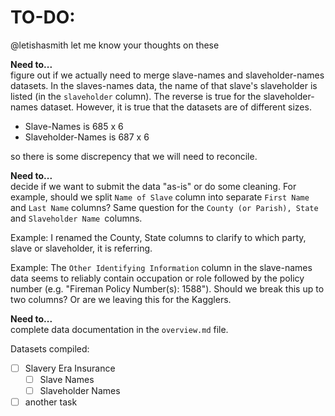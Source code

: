 # TO-DO:

@letishasmith let me know your thoughts on these

__Need to...__\
figure out if we actually need to merge slave-names and slaveholder-names datasets.
In the slaves-names data, the name of that slave's slaveholder is listed (in the `slaveholder` column). The reverse is true for the slaveholder-names dataset. However, it is true that the datasets are of different sizes. 

+ Slave-Names is 685 x 6
+ Slaveholder-Names is 687 x 6

so there is some discrepency that we will need to reconcile.

__Need to...__\
decide if we want to submit the data "as-is" or do some cleaning. For example, should we split `Name of Slave` column into separate `First Name` and `Last Name` columns? Same question for the `County (or Parish), State` and `Slaveholder Name `columns.

Example: I renamed the County, State columns to clarify to which party, slave or slaveholder, it is referring.

Example: The `Other Identifying Information` column in the slave-names data seems to reliably contain occupation or role followed by the policy number (e.g. "Fireman Policy Number(s): 1588"). Should we break this up to two columns? Or are we leaving this for the Kagglers.

__Need to...__\
complete data documentation in the `overview.md` file.


Datasets compiled:
- [ ] Slavery Era Insurance
	- [ ] Slave Names
	- [ ] Slaveholder Names
- [ ] another task
